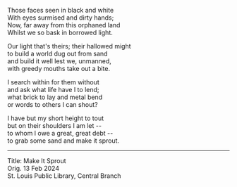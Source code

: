 Those faces seen in black and white\
With eyes surmised and dirty hands;\
Now, far away from this orphaned land\
Whilst we so bask in borrowed light.

Our light that's theirs; their hallowed might\
to build a world dug out from sand\
and build it well lest we, unmanned,\
with greedy mouths take out a bite.

I search within for them without\
and ask what life have I to lend;\
what brick to lay and metal bend\
or words to others I can shout?

I have but my short height to tout\
but on their shoulders I am let --\
to whom I owe a great, great debt --\
to grab some sand and make it sprout.

-----

Title: Make It Sprout\
Orig. 13 Feb 2024\
St. Louis Public Library, Central Branch
